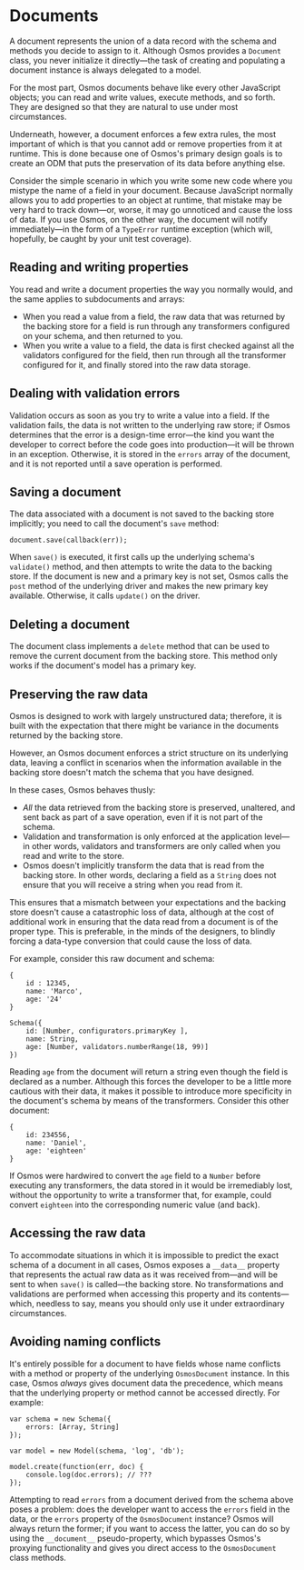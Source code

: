 # Documents

A document represents the union of a data record with the schema and methods you decide to assign to it. Although Osmos provides a `Document` class, you never initialize it directly—the task of creating and populating a document instance is always delegated to a model.

For the most part, Osmos documents behave like every other JavaScript objects; you can read and write values, execute methods, and so forth. They are designed so that they are natural to use under most circumstances.

Underneath, however, a document enforces a few extra rules, the most important of which is that you cannot add or remove properties from it at runtime. This is done because one of Osmos's primary design goals is to create an ODM that puts the preservation of its data before anything else.

Consider the simple scenario in which you write some new code where you mistype the name of a field in your document. Because JavaScript normally allows you to add properties to an object at runtime, that mistake may be very hard to track down—or, worse, it may go unnoticed and cause the loss of data. If you use Osmos, on the other way, the document will notify immediately—in the form of a `TypeError` runtime exception (which will, hopefully, be caught by your unit test coverage).

## Reading and writing properties

You read and write a document properties the way you normally would, and the same applies to subdocuments and arrays:

- When you read a value from a field, the raw data that was returned by the backing store for a field is run through any transformers configured on your schema, and then returned to you.
- When you write a value to a field, the data is first checked against all the validators configured for the field, then run through all the transformer configured for it, and finally stored into the raw data storage.

## Dealing with validation errors

Validation occurs as soon as you try to write a value into a field. If the validation fails, the data is not written to the underlying raw store; if Osmos determines that the error is a design-time error—the kind you want the developer to correct before the code goes into production—it will be thrown in an exception. Otherwise, it is stored in the `errors` array of the document, and it is not reported until a save operation is performed.

## Saving a document

The data associated with a document is not saved to the backing store implicitly; you need to call the document's `save` method:

    document.save(callback(err));
    
When `save()` is executed, it first calls up the underlying schema's `validate()` method, and then attempts to write the data to the backing store. If the document is new and a primary key is not set, Osmos calls the `post` method of the underlying driver and makes the new primary key available. Otherwise, it calls `update()` on the driver.
    
## Deleting a document

The document class implements a `delete` method that can be used to remove the current document from the backing store. This method only works if the document's model has a primary key.

## Preserving the raw data

Osmos is designed to work with largely unstructured data; therefore, it is built with the expectation that there might be variance in the documents returned by the backing store.

However, an Osmos document enforces a strict structure on its underlying data, leaving a conflict in scenarios when the information available in the backing store doesn't match the schema that you have designed.

In these cases, Osmos behaves thusly:

- _All_ the data retrieved from the backing store is preserved, unaltered, and sent back as part of a save operation, even if it is not part of the schema.
- Validation and transformation is only enforced at the application level—in other words, validators and transformers are only called when you read and write to the store.
- Osmos doesn't implicitly transform the data that is read from the backing store. In other words, declaring a field as a `String` does not ensure that you will receive a string when you read from it.

This ensures that a mismatch between your expectations and the backing store doesn't cause a catastrophic loss of data, although at the cost of additional work in ensuring that the data read from a document is of the proper type. This is preferable, in the minds of the designers, to blindly forcing a data-type conversion that could cause the loss of data.

For example, consider this raw document and schema:

    {
        id : 12345,
        name: 'Marco',
        age: '24'
    }
    
    Schema({
        id: [Number, configurators.primaryKey ],
        name: String,
        age: [Number, validators.numberRange(18, 99)]
    })
    
Reading `age` from the document will return a string even though the field is declared as a number. Although this forces the developer to be a little more cautious with their data, it makes it possible to introduce more specificity in the document's schema by means of the transformers. Consider this other document:

    {
        id: 234556,
        name: 'Daniel',
        age: 'eighteen'
    }
    
If Osmos were hardwired to convert the `age` field to a `Number` before executing any transformers, the data stored in it would be irremediably lost, without the opportunity to write a transformer that, for example, could convert `eighteen` into the corresponding numeric value (and back).

## Accessing the raw data

To accommodate situations in which it is impossible to predict the exact schema of a document in all cases, Osmos exposes a `__data__` property that represents the actual raw data as it was received from—and will be sent to when `save()` is called—the backing store. No transformations and validations are performed when accessing this property and its contents—which, needless to say, means you should only use it under extraordinary circumstances.

## Avoiding naming conflicts

It's entirely possible for a document to have fields whose name conflicts with a method or property of the underlying `OsmosDocument` instance. In this case, Osmos _always_ gives document data the precedence, which means that the underlying property or method cannot be accessed directly. For example:

    var schema = new Schema({
        errors: [Array, String]
    });

    var model = new Model(schema, 'log', 'db');
    
    model.create(function(err, doc) {
        console.log(doc.errors); // ???
    });
    
Attempting to read `errors` from a document derived from the schema above poses a problem: does the developer want to access the `errors` field in the data, or the `errors` property of the `OsmosDocument` instance? Osmos will always return the former; if you want to access the latter, you can do so by using the `__document__` pseudo-property, which bypasses Osmos's proxying functionality and gives you direct access to the `OsmosDocument` class methods.